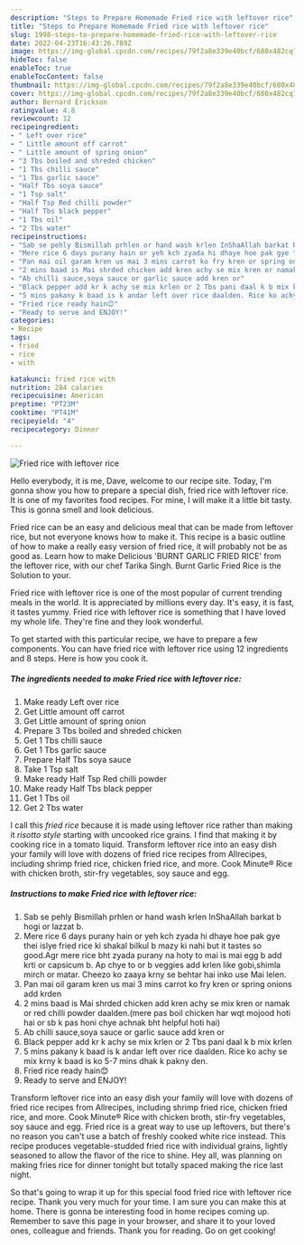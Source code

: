 ```yaml
---
description: "Steps to Prepare Homemade Fried rice with leftover rice"
title: "Steps to Prepare Homemade Fried rice with leftover rice"
slug: 1998-steps-to-prepare-homemade-fried-rice-with-leftover-rice
date: 2022-04-23T16:43:26.789Z
image: https://img-global.cpcdn.com/recipes/79f2a8e339e40bcf/680x482cq70/fried-rice-with-leftover-rice-recipe-main-photo.jpg
hideToc: false
enableToc: true
enableTocContent: false
thumbnail: https://img-global.cpcdn.com/recipes/79f2a8e339e40bcf/680x482cq70/fried-rice-with-leftover-rice-recipe-main-photo.jpg
cover: https://img-global.cpcdn.com/recipes/79f2a8e339e40bcf/680x482cq70/fried-rice-with-leftover-rice-recipe-main-photo.jpg
author: Bernard Erickson
ratingvalue: 4.8
reviewcount: 12
recipeingredient:
- " Left over rice"
- " Little amount off carrot"
- " Little amount of spring onion"
- "3 Tbs boiled and shreded chicken"
- "1 Tbs chilli sauce"
- "1 Tbs garlic sauce"
- "Half Tbs soya sauce"
- "1 Tsp salt"
- "Half Tsp Red chilli powder"
- "Half Tbs black pepper"
- "1 Tbs oil"
- "2 Tbs water"
recipeinstructions:
- "Sab se pehly Bismillah prhlen or hand wash krlen InShaAllah barkat b hogi or lazzat b."
- "Mere rice 6 days purany hain or yeh kch zyada hi dhaye hoe pak gye thei islye fried rice ki shakal bilkul b mazy ki nahi but it tastes so good.Agr mere rice bht zyada purany na hoty to mai is mai egg b add krti or capsicum b. Ap chye to or b veggies add krlen like gobi,shimla mirch or matar. Cheezo ko zaaya krny se behtar hai inko use Mai lelen."
- "Pan mai oil garam kren us mai 3 mins carrot ko fry kren or spring onions add krden"
- "2 mins baad is Mai shrded chicken add kren achy se mix kren or namak or red chilli powder daalden.(mere pas boil chicken har wqt mojood hoti hai or sb k pas honi chye achnak bht helpful hoti hai)"
- "Ab chilli sauce,soya sauce or garlic sauce add kren or"
- "Black pepper add kr k achy se mix krlen or 2 Tbs pani daal k b mix krlen"
- "5 mins pakany k baad is k andar left over rice daalden. Rice ko achy se mix krny k baad is ko 5-7 mins dhak k pakny den."
- "Fried rice ready hain😊"
- "Ready to serve and ENJOY!"
categories:
- Recipe
tags:
- fried
- rice
- with

katakunci: fried rice with 
nutrition: 284 calories
recipecuisine: American
preptime: "PT23M"
cooktime: "PT41M"
recipeyield: "4"
recipecategory: Dinner

---
```



![Fried rice with leftover rice](https://img-global.cpcdn.com/recipes/79f2a8e339e40bcf/680x482cq70/fried-rice-with-leftover-rice-recipe-main-photo.jpg)

Hello everybody, it is me, Dave, welcome to our recipe site. Today, I'm gonna show you how to prepare a special dish, fried rice with leftover rice. It is one of my favorites food recipes. For mine, I will make it a little bit tasty. This is gonna smell and look delicious.

Fried rice can be an easy and delicious meal that can be made from leftover rice, but not everyone knows how to make it. This recipe is a basic outline of how to make a really easy version of fried rice, it will probably not be as good as. Learn how to make Delicious &#39;BURNT GARLIC FRIED RICE&#39; from the leftover rice, with our chef Tarika Singh. Burnt Garlic Fried Rice is the Solution to your.

Fried rice with leftover rice is one of the most popular of current trending meals in the world. It is appreciated by millions every day. It's easy, it is fast, it tastes yummy. Fried rice with leftover rice is something that I have loved my whole life. They're fine and they look wonderful.


To get started with this particular recipe, we have to prepare a few components. You can have fried rice with leftover rice using 12 ingredients and 8 steps. Here is how you cook it.

<!--inarticleads1-->

##### The ingredients needed to make Fried rice with leftover rice:

1. Make ready  Left over rice
1. Get  Little amount off carrot
1. Get  Little amount of spring onion
1. Prepare 3 Tbs boiled and shreded chicken
1. Get 1 Tbs chilli sauce
1. Get 1 Tbs garlic sauce
1. Prepare Half Tbs soya sauce
1. Take 1 Tsp salt
1. Make ready Half Tsp Red chilli powder
1. Make ready Half Tbs black pepper
1. Get 1 Tbs oil
1. Get 2 Tbs water


I call this *fried rice* because it is made using leftover rice rather than making it *risotto style* starting with uncooked rice grains. I find that making it by cooking rice in a tomato liquid. Transform leftover rice into an easy dish your family will love with dozens of fried rice recipes from Allrecipes, including shrimp fried rice, chicken fried rice, and more. Cook Minute® Rice with chicken broth, stir-fry vegetables, soy sauce and egg. 

<!--inarticleads2-->

##### Instructions to make Fried rice with leftover rice:

1. Sab se pehly Bismillah prhlen or hand wash krlen InShaAllah barkat b hogi or lazzat b.
1. Mere rice 6 days purany hain or yeh kch zyada hi dhaye hoe pak gye thei islye fried rice ki shakal bilkul b mazy ki nahi but it tastes so good.Agr mere rice bht zyada purany na hoty to mai is mai egg b add krti or capsicum b. Ap chye to or b veggies add krlen like gobi,shimla mirch or matar. Cheezo ko zaaya krny se behtar hai inko use Mai lelen.
1. Pan mai oil garam kren us mai 3 mins carrot ko fry kren or spring onions add krden
1. 2 mins baad is Mai shrded chicken add kren achy se mix kren or namak or red chilli powder daalden.(mere pas boil chicken har wqt mojood hoti hai or sb k pas honi chye achnak bht helpful hoti hai)
1. Ab chilli sauce,soya sauce or garlic sauce add kren or
1. Black pepper add kr k achy se mix krlen or 2 Tbs pani daal k b mix krlen
1. 5 mins pakany k baad is k andar left over rice daalden. Rice ko achy se mix krny k baad is ko 5-7 mins dhak k pakny den.
1. Fried rice ready hain😊
1. Ready to serve and ENJOY!

Transform leftover rice into an easy dish your family will love with dozens of fried rice recipes from Allrecipes, including shrimp fried rice, chicken fried rice, and more. Cook Minute® Rice with chicken broth, stir-fry vegetables, soy sauce and egg. Fried rice is a great way to use up leftovers, but there&#39;s no reason you can&#39;t use a batch of freshly cooked white rice instead. This recipe produces vegetable-studded fried rice with individual grains, lightly seasoned to allow the flavor of the rice to shine. Hey all, was planning on making fries rice for dinner tonight but totally spaced making the rice last night. 

So that's going to wrap it up for this special food fried rice with leftover rice recipe. Thank you very much for your time. I am sure you can make this at home. There is gonna be interesting food in home recipes coming up. Remember to save this page in your browser, and share it to your loved ones, colleague and friends. Thank you for reading. Go on get cooking!
